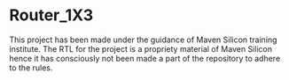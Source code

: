 # Router_1X3
This project has been made under the guidance of Maven Silicon training institute. The RTL for the project is a propriety material of Maven Silicon hence it has consciously not been made a part of the repository to adhere to the rules.

